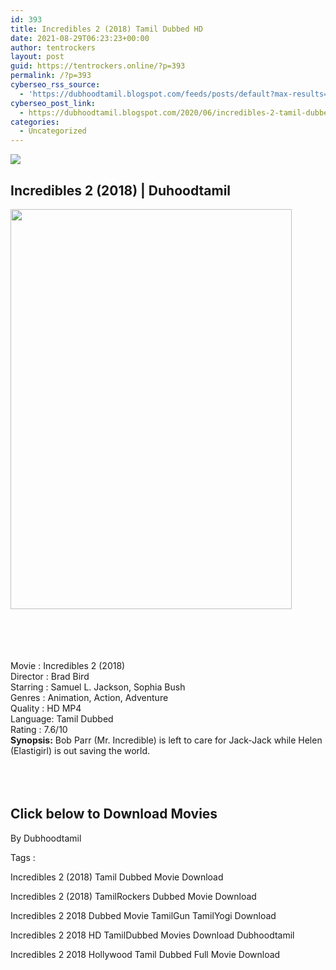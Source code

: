 ```yaml
---
id: 393
title: Incredibles 2 (2018) Tamil Dubbed HD
date: 2021-08-29T06:23:23+00:00
author: tentrockers
layout: post
guid: https://tentrockers.online/?p=393
permalink: /?p=393
cyberseo_rss_source:
  - 'https://dubhoodtamil.blogspot.com/feeds/posts/default?max-results=150&start-index=151'
cyberseo_post_link:
  - https://dubhoodtamil.blogspot.com/2020/06/incredibles-2-tamil-dubbed-hd.html
categories:
  - Uncategorized
---
```

<div class="media_block">
  <img src="https://1.bp.blogspot.com/-NAiJs5FgcoQ/Xu2LSN7yUmI/AAAAAAAABeI/3KIlqCQxCUQAktWgyntD0gTbphEvYWwkQCNcBGAsYHQ/s72-c/72c34a0afa1fc926598fc2fae48f9b4f.jpg" class="media_thumbnail" />
</div>

<div dir="ltr" trbidi="on" readability="14.034246575342">
  <h2>
    <span>Incredibles 2 (2018) | Duhoodtamil</span>
  </h2>
  
  <div class="separator">
    <a href="https://1.bp.blogspot.com/-NAiJs5FgcoQ/Xu2LSN7yUmI/AAAAAAAABeI/3KIlqCQxCUQAktWgyntD0gTbphEvYWwkQCNcBGAsYHQ/s1600/72c34a0afa1fc926598fc2fae48f9b4f.jpg" imageanchor="1"><img loading="lazy" border="0" data-original-height="1600" data-original-width="1132" height="640" src="https://1.bp.blogspot.com/-NAiJs5FgcoQ/Xu2LSN7yUmI/AAAAAAAABeI/3KIlqCQxCUQAktWgyntD0gTbphEvYWwkQCNcBGAsYHQ/s640/72c34a0afa1fc926598fc2fae48f9b4f.jpg" width="450" /></a>
  </div>
  
  <p>
    <span><br /></span><br /> <span><br /></span><br /> <span>Movie<span> </span>:<span> </span>Incredibles 2 (2018)</span><br /><span>Director<span> </span>:<span> </span>Brad Bird</span><br /><span>Starring<span> </span>:<span> </span>Samuel L. Jackson, Sophia Bush</span><br /><span>Genres</span><span> </span><span>:</span><span> </span><span>Animation, Action, Adventure</span><br /><span>Quality<span> </span>:<span> </span>HD MP4</span><br /><span>Language:<span> </span>Tamil Dubbed</span><br /><span>Rating<span> </span>:<span> </span>7.6/10</span><br /><span><b>Synopsis:</b> Bob Parr (Mr. Incredible) is left to care for Jack-Jack while Helen (Elastigirl) is out saving the world.</span><br /><span><br /></span><br /> <span><br /></span>
  </p>
  
  <h2>
    <span>Click below to Download Movies</span>
  </h2>
  
  <p>
    <span>By Dubhoodtamil</span>
  </p>
  
  <p>
    <span>Tags :</span>
  </p>
  
  <p>
    <span>Incredibles 2 (2018) Tamil Dubbed Movie Download</span>
  </p>
  
  <p>
    <span>Incredibles 2 (2018) TamilRockers Dubbed Movie Download</span>
  </p>
  
  <p>
    <span>Incredibles 2 2018 Dubbed Movie TamilGun TamilYogi Download</span>
  </p>
  
  <p>
    <span>Incredibles 2 2018 HD TamilDubbed Movies Download Dubhoodtamil</span>
  </p>
  
  <p>
    <span>Incredibles 2 2018 Hollywood Tamil Dubbed Full Movie Download</span>
  </p>
</div>